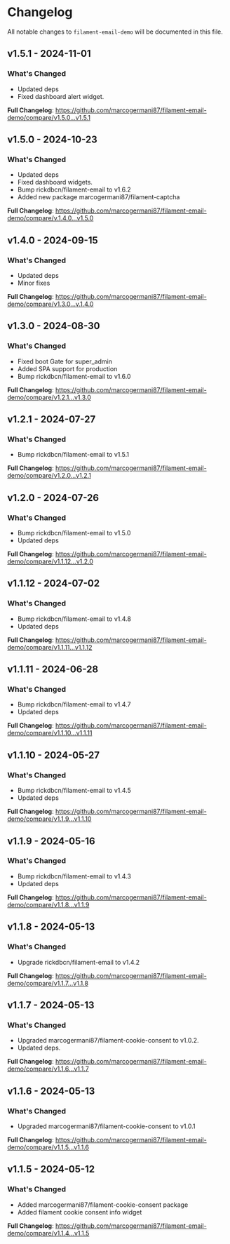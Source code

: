 # Changelog

All notable changes to `filament-email-demo` will be documented in this file.

## v1.5.1 - 2024-11-01

### What's Changed

* Updated deps
* Fixed dashboard alert widget.

**Full Changelog**: https://github.com/marcogermani87/filament-email-demo/compare/v1.5.0...v1.5.1

## v1.5.0 - 2024-10-23

### What's Changed

* Updated deps
* Fixed dashboard widgets.
* Bump rickdbcn/filament-email to v1.6.2
* Added new package marcogermani87/filament-captcha

**Full Changelog**: https://github.com/marcogermani87/filament-email-demo/compare/v.1.4.0...v1.5.0

## v1.4.0 - 2024-09-15

### What's Changed

* Updated deps
* Minor fixes

**Full Changelog**: https://github.com/marcogermani87/filament-email-demo/compare/v1.3.0...v.1.4.0

## v1.3.0 - 2024-08-30

### What's Changed

* Fixed boot Gate for super_admin
* Added SPA support for production
* Bump rickdbcn/filament-email to v1.6.0

**Full Changelog**: https://github.com/marcogermani87/filament-email-demo/compare/v1.2.1...v1.3.0

## v1.2.1 - 2024-07-27

### What's Changed

* Bump rickdbcn/filament-email to v1.5.1

**Full Changelog**: https://github.com/marcogermani87/filament-email-demo/compare/v1.2.0...v1.2.1

## v1.2.0 - 2024-07-26

### What's Changed

* Bump rickdbcn/filament-email to v1.5.0
* Updated deps

**Full Changelog**: https://github.com/marcogermani87/filament-email-demo/compare/v1.1.12...v1.2.0

## v1.1.12 - 2024-07-02

### What's Changed

* Bump rickdbcn/filament-email to v1.4.8
* Updated deps

**Full Changelog**: https://github.com/marcogermani87/filament-email-demo/compare/v1.1.11...v1.1.12

## v1.1.11 - 2024-06-28

### What's Changed

* Bump rickdbcn/filament-email to v1.4.7
* Updated deps

**Full Changelog**: https://github.com/marcogermani87/filament-email-demo/compare/v1.1.10...v1.1.11

## v1.1.10 - 2024-05-27

### What's Changed

* Bump rickdbcn/filament-email to v1.4.5
* Updated deps

**Full Changelog**: https://github.com/marcogermani87/filament-email-demo/compare/v1.1.9...v1.1.10

## v1.1.9 - 2024-05-16

### What's Changed

* Bump rickdbcn/filament-email to v1.4.3
* Updated deps

**Full Changelog**: https://github.com/marcogermani87/filament-email-demo/compare/v1.1.8...v1.1.9

## v1.1.8 - 2024-05-13

### What's Changed

* Upgrade rickdbcn/filament-email to v1.4.2

**Full Changelog**: https://github.com/marcogermani87/filament-email-demo/compare/v1.1.7...v1.1.8

## v1.1.7 - 2024-05-13

### What's Changed

* Upgraded marcogermani87/filament-cookie-consent to v1.0.2.
* Updated deps.

**Full Changelog**: https://github.com/marcogermani87/filament-email-demo/compare/v1.1.6...v1.1.7

## v1.1.6 - 2024-05-13

### What's Changed

* Upgraded marcogermani87/filament-cookie-consent to v1.0.1

**Full Changelog**: https://github.com/marcogermani87/filament-email-demo/compare/v1.1.5...v1.1.6

## v1.1.5 - 2024-05-12

### What's Changed

* Added marcogermani87/filament-cookie-consent package
* Added filament cookie consent info widget

**Full Changelog**: https://github.com/marcogermani87/filament-email-demo/compare/v1.1.4...v1.1.5

